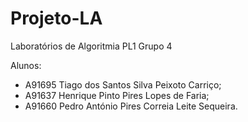 # Projeto-LA

Laboratórios de Algoritmia PL1 Grupo 4

Alunos:
  - A91695 Tiago dos Santos Silva Peixoto Carriço;
  - A91637 Henrique Pinto Pires Lopes de Faria;
  - A91660 Pedro António Pires Correia Leite Sequeira.
